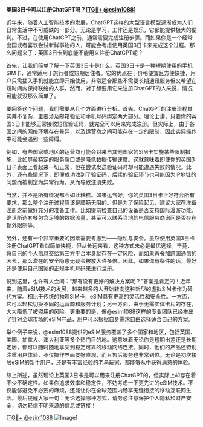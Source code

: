 **英国3日卡可以注册ChatGPT吗？[[TG💪+ @esim1088](https://t.me/s/esim1088)]**

近年来，随着人工智能技术的发展，ChatGPT这样的大型语言模型逐渐成为人们日常生活中不可或缺的一部分。无论是学习、工作还是娱乐，它都能提供极大的便利。不过，在使用ChatGPT之前，通常需要完成注册步骤。而如果你是一个经常出国或者喜欢尝试新鲜事物的人，可能会考虑使用英国3日卡来完成这个过程。那么问题来了：英国3日卡到底能不能用来注册ChatGPT呢？

首先，让我们简单了解一下英国3日卡是什么。英国3日卡是一种短期使用的手机SIM卡，通常适用于旅行者或短期居住者。它的优点在于价格便宜且方便快捷，用户只需插入手机就能立即开始使用，非常适合那些不需要长期通讯服务但又希望在短时间内保持联络的人群。然而，对于想要用它来注册ChatGPT的人来说，情况可能就没那么简单了。

要回答这个问题，我们需要从几个方面进行分析。首先，ChatGPT的注册流程其实并不复杂，主要涉及邮箱验证和手机号码绑定两大部分。理论上讲，只要你的英国3日卡能够正常接收短信验证码，就完全可以用来完成注册。但实际上，由于各国之间的网络环境存在差异，以及运营商之间可能存在一定的限制，因此实际操作中可能会遇到一些障碍。

例如，有些国家或地区的运营商可能会对来自其他国家的SIM卡实施某些限制措施，比如屏蔽特定的服务端口或是降低数据传输速度。这就意味着即使你的英国3日卡表面上看起来一切正常，但在尝试发送验证码时却可能遭遇失败的情况。此外，还有些情况下，即便成功收到了验证码，后续的验证环节也可能因为IP地址的问题而被判定为异常行为，从而导致注册失败。

当然，并不是所有情况都会如此糟糕。如果运气好，你的英国3日卡正好符合所有要求，那么整个注册过程应该是顺畅无阻的。但是为了保险起见，建议大家在准备注册之前做好充分的准备工作。比如提前检查自己的设备是否支持国际漫游功能，确认所选套餐包含足够的数据流量，甚至可以联系当地的电信服务商询问是否存在额外限制等。

另外，还有一个非常重要的因素需要考虑到——隐私与安全。虽然使用英国3日卡注册ChatGPT看似简单快捷，但从长远来看，这种方式未必是最优选择。毕竟，将自己的个人信息交给第三方平台本身就存在一定风险，而如果再叠加跨国通信的因素，那么潜在的安全隐患无疑会被放大许多倍。因此，如果你有条件的话，最好还是使用自己国家的正规手机号码来进行注册。

说到这里，也许有人会问：“那有没有更好的解决方案呢？”答案是肯定的！近年来，随着eSIM技术的发展，越来越多的人开始转向这种新型的虚拟SIM卡作为替代方案。相比于传统的物理SIM卡，eSIM具有更高的灵活性和安全性。一方面，它可以轻松切换不同的运营商和服务计划；另一方面，由于无需实体卡片的存在，大大降低了被盗用的风险。更重要的是，像@esim1088这样的专业团队已经推出了针对全球市场的eSIM产品，用户可以根据自身需求自由选择适合自己的方案。

举个例子来说，@esim1088提供的eSIM服务覆盖了多个国家和地区，包括英国、美国、加拿大、澳大利亚等多个热门目的地。这意味着无论你是短期出差还是长期定居，都可以随时随地享受到稳定可靠的移动网络连接。同时，他们的产品还特别注重用户体验，不仅操作界面友好直观，而且售后服务也非常到位。无论是初次接触eSIM的新手用户，还是有丰富经验的老鸟玩家，都能够从中获得满意的体验。

综上所述，虽然理论上英国3日卡是可以用来注册ChatGPT的，但实际上却存在着不少不确定性。如果你追求效率和稳定性，不妨考虑一下更先进的eSIM技术。不仅能够避免不必要的麻烦，还能让你在全球范围内畅享无缝衔接的移动互联网生活。最后提醒大家一句：无论选择哪种方式，请务必注意保护个人隐私和财产安全，切勿轻信不明来源的信息或链接！

[[TG💪+ @esim1088](https://t.me/s/esim1088) ![Image](https://i.postimg.cc/4NQfJmqS/Snipaste-2025-05-13-00-14-12.png)]